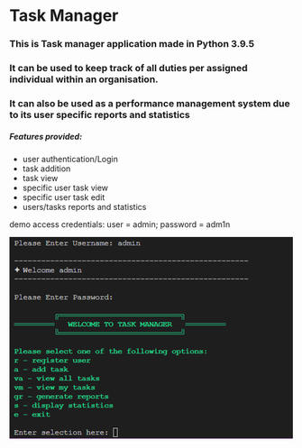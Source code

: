 # Task Manager
### This is Task manager application made in Python 3.9.5
### It can be used to keep track of all duties per assigned individual within an organisation.
### It can also be used as a performance management system due to its user specific reports and statistics

##### Features provided:
<ul>
  <li>user authentication/Login</li>
  <li>task addition</li>
  <li>task view</li>
  <li>specific user task view</li>
  <li>specific user task edit</li>
  <li>users/tasks reports and statistics</li>
</ul>

demo access credentials: user = admin; password = adm1n

<img src="Screenshot 2023-03-28 183807.png">
